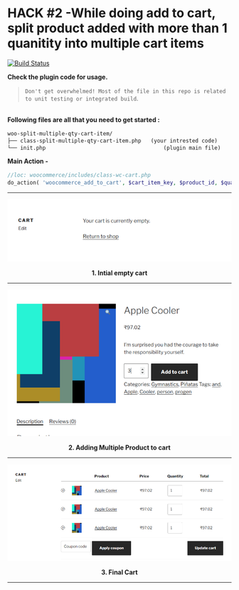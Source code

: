 <h1> HACK #2 -While doing add to cart, split product added with more than 1 quanitity into multiple cart items</h1>

[![Build Status](https://travis-ci.com/woo-hacks/split-multiple-qty-product-on-add-to-cart.svg?branch=master)](https://travis-ci.com/woo-hacks/split-multiple-qty-product-on-add-to-cart)

<p><b>Check the plugin code for usage.</b></p>

>`Don't get overwhelmed! Most of the file in this repo is related to unit testing or integrated build`.

<br/>
<strong>Following files are all that you need to get started : </strong>

```
woo-split-multiple-qty-cart-item/
├── class-split-multiple-qty-cart-item.php   (your intrested code)
└── init.php                                     (plugin main file)

```

**Main Action -**
```php
//loc: woocommerce/includes/class-wc-cart.php
do_action( 'woocommerce_add_to_cart', $cart_item_key, $product_id, $quantity, $variation_id, $variation, $cart_item_data );
```
<hr>

![Alt text](screenshot-1.png "empty cart")
<p><center><b>1. Intial empty cart</b></center></p>
<hr>

![Alt text](screenshot-2.png "adding multiple quantities of a product")
<p><center><b>2. Adding Multiple Product to cart</b></center></p>
<hr>

![Alt text](screenshot-3.png "final cart with split ")
<p><center><b>3. Final Cart</b></center></p>
<hr>
